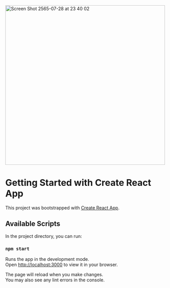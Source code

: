 <img width="500" alt="Screen Shot 2565-07-28 at 23 40 02" src="https://user-images.githubusercontent.com/48781579/181593164-afc32990-7400-451f-8872-62e9a0ee4085.png">


# Getting Started with Create React App

This project was bootstrapped with [Create React App](https://github.com/facebook/create-react-app).

## Available Scripts

In the project directory, you can run:

### `npm start`

Runs the app in the development mode.\
Open [http://localhost:3000](http://localhost:3000) to view it in your browser.

The page will reload when you make changes.\
You may also see any lint errors in the console.

